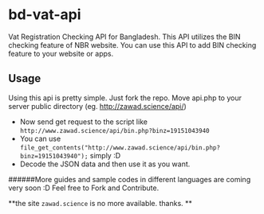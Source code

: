 # bd-vat-api
Vat Registration Checking API for Bangladesh. This API utilizes the BIN checking feature of NBR website. You can use this API to add BIN checking feature to your website or apps.

## Usage
Using this api is pretty simple. Just fork the repo. Move api.php to your server public directory (eg. http://zawad.science/api/)

* Now send get request to the script like ```http://www.zawad.science/api/bin.php?binz=19151043940```
* You can use ```file_get_contents("http://www.zawad.science/api/bin.php?binz=19151043940");``` simply :D
* Decode the JSON data and then use it as you want.

######More guides and sample codes in different languages are coming very soon :D
Feel free to Fork and Contribute.


**the site ```zawad.science``` is no more available.  thanks. **
